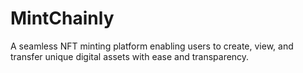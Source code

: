 # MintChainly
A seamless NFT minting platform enabling users to create, view, and transfer unique digital assets with ease and transparency.
